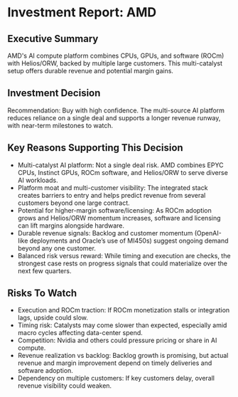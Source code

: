# Investment Report: AMD
## Executive Summary
AMD's AI compute platform combines CPUs, GPUs, and software (ROCm) with Helios/ORW, backed by multiple large customers. This multi-catalyst setup offers durable revenue and potential margin gains.

## Investment Decision
Recommendation: Buy with high confidence. The multi-source AI platform reduces reliance on a single deal and supports a longer revenue runway, with near-term milestones to watch.

## Key Reasons Supporting This Decision
- Multi-catalyst AI platform: Not a single deal risk. AMD combines EPYC CPUs, Instinct GPUs, ROCm software, and Helios/ORW to serve diverse AI workloads.
- Platform moat and multi-customer visibility: The integrated stack creates barriers to entry and helps predict revenue from several customers beyond one large contract.
- Potential for higher-margin software/licensing: As ROCm adoption grows and Helios/ORW momentum increases, software and licensing can lift margins alongside hardware.
- Durable revenue signals: Backlog and customer momentum (OpenAI-like deployments and Oracle’s use of MI450s) suggest ongoing demand beyond any one customer.
- Balanced risk versus reward: While timing and execution are checks, the strongest case rests on progress signals that could materialize over the next few quarters.

## Risks To Watch
- Execution and ROCm traction: If ROCm monetization stalls or integration lags, upside could slow.
- Timing risk: Catalysts may come slower than expected, especially amid macro cycles affecting data-center spend.
- Competition: Nvidia and others could pressure pricing or share in AI compute.
- Revenue realization vs backlog: Backlog growth is promising, but actual revenue and margin improvement depend on timely deliveries and software adoption.
- Dependency on multiple customers: If key customers delay, overall revenue visibility could weaken.
